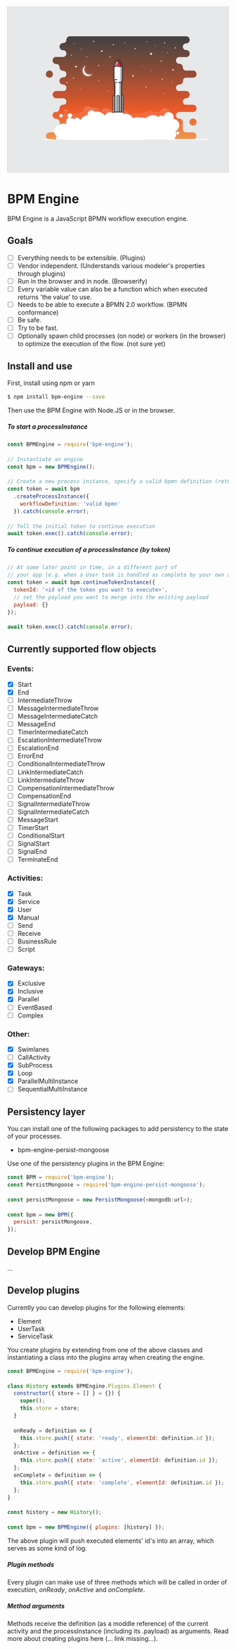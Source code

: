 ![](images/engine.gif)

# BPM Engine

BPM Engine is a JavaScript BPMN workflow execution engine.

## Goals

* [ ] Everything needs to be extensible. (Plugins)
* [ ] Vendor independent. (Understands various modeler's properties through
      plugins)
* [ ] Run in the browser and in node. (Browserify)
* [ ] Every variable value can also be a function which when executed returns
      'the value' to use.
* [ ] Needs to be able to execute a BPMN 2.0 workflow. (BPMN conformance)
* [ ] Be safe.
* [ ] Try to be fast.
* [ ] Optionally spawn child processes (on node) or workers (in the browser) to
      optimize the execution of the flow. (not sure yet)

## Install and use

First, install using npm or yarn

```sh
$ npm install bpm-engine --save
```

Then use the BPM Engine with Node.JS or in the browser.

##### To start a processInstance

```js
const BPMEngine = require('bpm-engine');

// Instantiate an engine
const bpm = new BPMEngine();

// Create a new process instance, specify a valid bpmn definition (returns a token)
const token = await bpm
  .createProcessInstance({
    workflowDefinition: 'valid bpmn'
  }).catch(console.error);

// Tell the initial token to continue execution
await token.exec().catch(console.error);
```

##### To continue execution of a processInstance (by token)

```js
// At some later point in time, in a different part of
// your app (e.g. when a User task is handled as complete by your own app)
const token = await bpm.continueTokenInstance({
  tokenId: '<id of the token you want to execute>',
  // set the payload you want to merge into the existing payload
  payload: {}
});

await token.exec().catch(console.error);
```

## Currently supported flow objects

### Events:

* [x] Start
* [x] End
* [ ] IntermediateThrow
* [ ] MessageIntermediateThrow
* [ ] MessageIntermediateCatch
* [ ] MessageEnd
* [ ] TimerIntermediateCatch
* [ ] EscalationIntermediateThrow
* [ ] EscalationEnd
* [ ] ErrorEnd
* [ ] ConditionalIntermediateThrow
* [ ] LinkIntermediateCatch
* [ ] LinkIntermediateThrow
* [ ] CompensationIntermediateThrow
* [ ] CompensationEnd
* [ ] SignalIntermediateThrow
* [ ] SignalIntermediateCatch
* [ ] MessageStart
* [ ] TimerStart
* [ ] ConditionalStart
* [ ] SignalStart
* [ ] SignalEnd
* [ ] TerminateEnd

### Activities:

* [x] Task
* [x] Service
* [x] User
* [x] Manual
* [ ] Send
* [ ] Receive
* [ ] BusinessRule
* [ ] Script

### Gateways:

* [x] Exclusive
* [x] Inclusive
* [x] Parallel
* [ ] EventBased
* [ ] Complex

### Other:

* [x] Swimlanes
* [ ] CallActivity
* [x] SubProcess
* [x] Loop
* [x] ParallelMultiInstance
* [ ] SequentialMultiInstance

## Persistency layer

You can install one of the following packages to add persistency to the state of your processes.

* bpm-engine-persist-mongoose

Use one of the persistency plugins in the BPM Engine:

```js
const BPM = require('bpm-engine');
const PersistMongoose = require('bpm-engine-persist-mongoose');

const persistMongoose = new PersistMongoose(<mongodb:url>);

const bpm = new BPM({
  persist: persistMongoose,
});
```

## Develop BPM Engine

...

## Develop plugins

Currently you can develop plugins for the following elements:

* Element
* UserTask
* ServiceTask

You create plugins by extending from one of the above classes and instantiating a class into the plugins array when creating the engine.

```js
const BPMEngine = require('bpm-engine');

class History extends BPMEngine.Plugins.Element {
  constructor({ store = [] } = {}) {
    super();
    this.store = store;
  }

  onReady = definition => {
    this.store.push({ state: 'ready', elementId: definition.id });
  };
  onActive = definition => {
    this.store.push({ state: 'active', elementId: definition.id });
  };
  onComplete = definition => {
    this.store.push({ state: 'complete', elementId: definition.id });
  };
}

const history = new History();

const bpm = new BPMEngine({ plugins: [history] });
```

The above plugin will push executed elements' id's into an array, which serves as some kind of log.

##### Plugin methods

Every plugin can make use of three methods which will be called in order of execution,
_onReady_, _onActive_ and _onComplete_.

##### Method arguments

Methods receive the definition (as a moddle reference) of the current activity
and the processInstance (including its .payload) as arguments. Read more about
creating plugins here (... link missing...).
